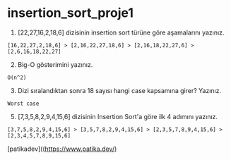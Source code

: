 # insertion_sort_proje1

1. [22,27,16,2,18,6] dizisinin insertion sort türüne göre aşamalarını yazınız.
````
[16,22,27,2,18,6] > [2,16,22,27,18,6] > [2,16,18,22,27,6] > [2,6,16,18,22,27]
````
2. Big-O gösterimini yazınız.
````
O(n^2)
````
3. Dizi sıralandıktan sonra 18 sayısı hangi case kapsamına girer? Yazınız.
````
Worst case
````
5. [7,3,5,8,2,9,4,15,6] dizisinin Insertion Sort'a göre ilk 4 adımını yazınız.
````
[3,7,5,8,2,9,4,15,6] > [3,5,7,8,2,9,4,15,6] > [2,3,5,7,8,9,4,15,6] > [2,3,4,5,7,8,9,15,6]
````

[patikadev]((https://www.patika.dev/)

